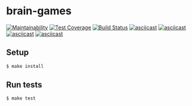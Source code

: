 

# brain-games

[![Maintainability](https://api.codeclimate.com/v1/badges/a99a88d28ad37a79dbf6/maintainability)](https://codeclimate.com/github/codeclimate/codeclimate/maintainability)
[![Test Coverage](https://api.codeclimate.com/v1/badges/a99a88d28ad37a79dbf6/test_coverage)](https://codeclimate.com/github/codeclimate/codeclimate/test_coverage)
[![Build Status](https://travis-ci.org/AntoneZe/frontend-project-lvl1.svg?branch=master)](https://travis-ci.org/AntoneZe/frontend-project-lvl1)
[![asciicast](https://asciinema.org/a/gTPR9XBp2ZGVA6FsQ0Spgds7J.svg)](https://asciinema.org/a/gTPR9XBp2ZGVA6FsQ0Spgds7J)
[![asciicast](https://asciinema.org/a/VBB40Fr73kY3Nh7U7lERfKBmW.svg)](https://asciinema.org/a/VBB40Fr73kY3Nh7U7lERfKBmW)
[![asciicast](https://asciinema.org/a/4CGpFQQcvYW5NS3pNMpsnizuo.svg)](https://asciinema.org/a/4CGpFQQcvYW5NS3pNMpsnizuo)
[![asciicast](https://asciinema.org/a/bLGTLHwVMtQid5j2DHCr02wx3.svg)](https://asciinema.org/a/bLGTLHwVMtQid5j2DHCr02wx3)

## Setup

```sh
$ make install
```

## Run tests

```sh
$ make test
```
